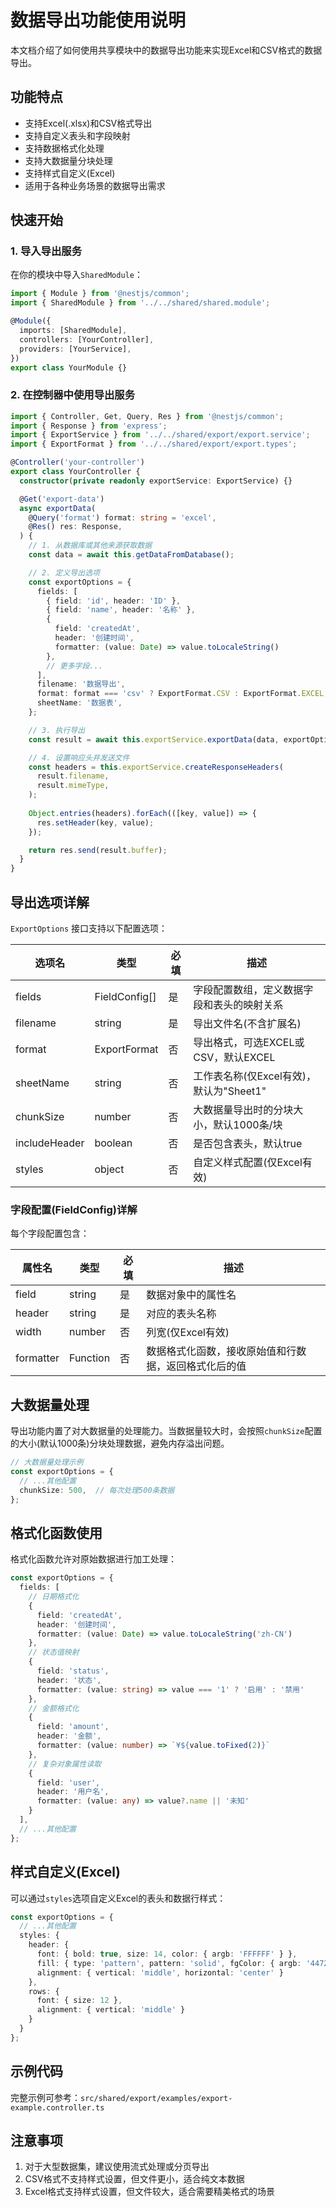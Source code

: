 # 数据导出功能使用说明

本文档介绍了如何使用共享模块中的数据导出功能来实现Excel和CSV格式的数据导出。

## 功能特点

- 支持Excel(.xlsx)和CSV格式导出
- 支持自定义表头和字段映射
- 支持数据格式化处理
- 支持大数据量分块处理
- 支持样式自定义(Excel)
- 适用于各种业务场景的数据导出需求

## 快速开始

### 1. 导入导出服务

在你的模块中导入`SharedModule`：

```typescript
import { Module } from '@nestjs/common';
import { SharedModule } from '../../shared/shared.module';

@Module({
  imports: [SharedModule],
  controllers: [YourController],
  providers: [YourService],
})
export class YourModule {}
```

### 2. 在控制器中使用导出服务

```typescript
import { Controller, Get, Query, Res } from '@nestjs/common';
import { Response } from 'express';
import { ExportService } from '../../shared/export/export.service';
import { ExportFormat } from '../../shared/export/export.types';

@Controller('your-controller')
export class YourController {
  constructor(private readonly exportService: ExportService) {}

  @Get('export-data')
  async exportData(
    @Query('format') format: string = 'excel',
    @Res() res: Response,
  ) {
    // 1. 从数据库或其他来源获取数据
    const data = await this.getDataFromDatabase();

    // 2. 定义导出选项
    const exportOptions = {
      fields: [
        { field: 'id', header: 'ID' },
        { field: 'name', header: '名称' },
        { 
          field: 'createdAt', 
          header: '创建时间',
          formatter: (value: Date) => value.toLocaleString()
        },
        // 更多字段...
      ],
      filename: '数据导出',
      format: format === 'csv' ? ExportFormat.CSV : ExportFormat.EXCEL,
      sheetName: '数据表',
    };

    // 3. 执行导出
    const result = await this.exportService.exportData(data, exportOptions);

    // 4. 设置响应头并发送文件
    const headers = this.exportService.createResponseHeaders(
      result.filename,
      result.mimeType,
    );
    
    Object.entries(headers).forEach(([key, value]) => {
      res.setHeader(key, value);
    });

    return res.send(result.buffer);
  }
}
```

## 导出选项详解

`ExportOptions` 接口支持以下配置选项：

| 选项名 | 类型 | 必填 | 描述 |
|--------|------|------|------|
| fields | FieldConfig[] | 是 | 字段配置数组，定义数据字段和表头的映射关系 |
| filename | string | 是 | 导出文件名(不含扩展名) |
| format | ExportFormat | 否 | 导出格式，可选EXCEL或CSV，默认EXCEL |
| sheetName | string | 否 | 工作表名称(仅Excel有效)，默认为"Sheet1" |
| chunkSize | number | 否 | 大数据量导出时的分块大小，默认1000条/块 |
| includeHeader | boolean | 否 | 是否包含表头，默认true |
| styles | object | 否 | 自定义样式配置(仅Excel有效) |

### 字段配置(FieldConfig)详解

每个字段配置包含：

| 属性名 | 类型 | 必填 | 描述 |
|--------|------|------|------|
| field | string | 是 | 数据对象中的属性名 |
| header | string | 是 | 对应的表头名称 |
| width | number | 否 | 列宽(仅Excel有效) |
| formatter | Function | 否 | 数据格式化函数，接收原始值和行数据，返回格式化后的值 |

## 大数据量处理

导出功能内置了对大数据量的处理能力。当数据量较大时，会按照`chunkSize`配置的大小(默认1000条)分块处理数据，避免内存溢出问题。

```typescript
// 大数据量处理示例
const exportOptions = {
  // ...其他配置
  chunkSize: 500,  // 每次处理500条数据
};
```

## 格式化函数使用

格式化函数允许对原始数据进行加工处理：

```typescript
const exportOptions = {
  fields: [
    // 日期格式化
    { 
      field: 'createdAt', 
      header: '创建时间',
      formatter: (value: Date) => value.toLocaleString('zh-CN')
    },
    // 状态值映射
    { 
      field: 'status', 
      header: '状态',
      formatter: (value: string) => value === '1' ? '启用' : '禁用'
    },
    // 金额格式化
    {
      field: 'amount',
      header: '金额',
      formatter: (value: number) => `¥${value.toFixed(2)}`
    },
    // 复杂对象属性读取
    {
      field: 'user',
      header: '用户名',
      formatter: (value: any) => value?.name || '未知'
    }
  ],
  // ...其他配置
};
```

## 样式自定义(Excel)

可以通过`styles`选项自定义Excel的表头和数据行样式：

```typescript
const exportOptions = {
  // ...其他配置
  styles: {
    header: {
      font: { bold: true, size: 14, color: { argb: 'FFFFFF' } },
      fill: { type: 'pattern', pattern: 'solid', fgColor: { argb: '4472C4' } },
      alignment: { vertical: 'middle', horizontal: 'center' }
    },
    rows: {
      font: { size: 12 },
      alignment: { vertical: 'middle' }
    }
  }
};
```

## 示例代码

完整示例可参考：`src/shared/export/examples/export-example.controller.ts`

## 注意事项

1. 对于大型数据集，建议使用流式处理或分页导出
2. CSV格式不支持样式设置，但文件更小，适合纯文本数据
3. Excel格式支持样式设置，但文件较大，适合需要精美格式的场景